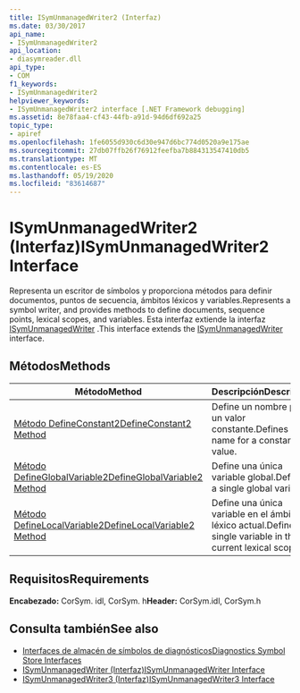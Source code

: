 ```yaml
---
title: ISymUnmanagedWriter2 (Interfaz)
ms.date: 03/30/2017
api_name:
- ISymUnmanagedWriter2
api_location:
- diasymreader.dll
api_type:
- COM
f1_keywords:
- ISymUnmanagedWriter2
helpviewer_keywords:
- ISymUnmanagedWriter2 interface [.NET Framework debugging]
ms.assetid: 8e78faa4-cf43-44fb-a91d-94d6df692a25
topic_type:
- apiref
ms.openlocfilehash: 1fe6055d930c6d30e947d6bc774d0520a9e175ae
ms.sourcegitcommit: 27db07ffb26f76912feefba7b884313547410db5
ms.translationtype: MT
ms.contentlocale: es-ES
ms.lasthandoff: 05/19/2020
ms.locfileid: "83614687"
---
```

# <a name="isymunmanagedwriter2-interface"></a><span data-ttu-id="5d531-102">ISymUnmanagedWriter2 (Interfaz)</span><span class="sxs-lookup"><span data-stu-id="5d531-102">ISymUnmanagedWriter2 Interface</span></span>
<span data-ttu-id="5d531-103">Representa un escritor de símbolos y proporciona métodos para definir documentos, puntos de secuencia, ámbitos léxicos y variables.</span><span class="sxs-lookup"><span data-stu-id="5d531-103">Represents a symbol writer, and provides methods to define documents, sequence points, lexical scopes, and variables.</span></span> <span data-ttu-id="5d531-104">Esta interfaz extiende la interfaz [ISymUnmanagedWriter](isymunmanagedwriter-interface.md) .</span><span class="sxs-lookup"><span data-stu-id="5d531-104">This interface extends the [ISymUnmanagedWriter](isymunmanagedwriter-interface.md) interface.</span></span>  
  
## <a name="methods"></a><span data-ttu-id="5d531-105">Métodos</span><span class="sxs-lookup"><span data-stu-id="5d531-105">Methods</span></span>  
  
|<span data-ttu-id="5d531-106">Método</span><span class="sxs-lookup"><span data-stu-id="5d531-106">Method</span></span>|<span data-ttu-id="5d531-107">Descripción</span><span class="sxs-lookup"><span data-stu-id="5d531-107">Description</span></span>|  
|------------|-----------------|  
|[<span data-ttu-id="5d531-108">Método DefineConstant2</span><span class="sxs-lookup"><span data-stu-id="5d531-108">DefineConstant2 Method</span></span>](isymunmanagedwriter2-defineconstant2-method.md)|<span data-ttu-id="5d531-109">Define un nombre para un valor constante.</span><span class="sxs-lookup"><span data-stu-id="5d531-109">Defines a name for a constant value.</span></span>|  
|[<span data-ttu-id="5d531-110">Método DefineGlobalVariable2</span><span class="sxs-lookup"><span data-stu-id="5d531-110">DefineGlobalVariable2 Method</span></span>](isymunmanagedwriter2-defineglobalvariable2-method.md)|<span data-ttu-id="5d531-111">Define una única variable global.</span><span class="sxs-lookup"><span data-stu-id="5d531-111">Defines a single global variable.</span></span>|  
|[<span data-ttu-id="5d531-112">Método DefineLocalVariable2</span><span class="sxs-lookup"><span data-stu-id="5d531-112">DefineLocalVariable2 Method</span></span>](isymunmanagedwriter2-definelocalvariable2-method.md)|<span data-ttu-id="5d531-113">Define una única variable en el ámbito léxico actual.</span><span class="sxs-lookup"><span data-stu-id="5d531-113">Defines a single variable in the current lexical scope.</span></span>|  
  
## <a name="requirements"></a><span data-ttu-id="5d531-114">Requisitos</span><span class="sxs-lookup"><span data-stu-id="5d531-114">Requirements</span></span>  
 <span data-ttu-id="5d531-115">**Encabezado:** CorSym. idl, CorSym. h</span><span class="sxs-lookup"><span data-stu-id="5d531-115">**Header:** CorSym.idl, CorSym.h</span></span>  
  
## <a name="see-also"></a><span data-ttu-id="5d531-116">Consulta también</span><span class="sxs-lookup"><span data-stu-id="5d531-116">See also</span></span>

- [<span data-ttu-id="5d531-117">Interfaces de almacén de símbolos de diagnósticos</span><span class="sxs-lookup"><span data-stu-id="5d531-117">Diagnostics Symbol Store Interfaces</span></span>](diagnostics-symbol-store-interfaces.md)
- [<span data-ttu-id="5d531-118">ISymUnmanagedWriter (Interfaz)</span><span class="sxs-lookup"><span data-stu-id="5d531-118">ISymUnmanagedWriter Interface</span></span>](isymunmanagedwriter-interface.md)
- [<span data-ttu-id="5d531-119">ISymUnmanagedWriter3 (Interfaz)</span><span class="sxs-lookup"><span data-stu-id="5d531-119">ISymUnmanagedWriter3 Interface</span></span>](isymunmanagedwriter3-interface.md)
